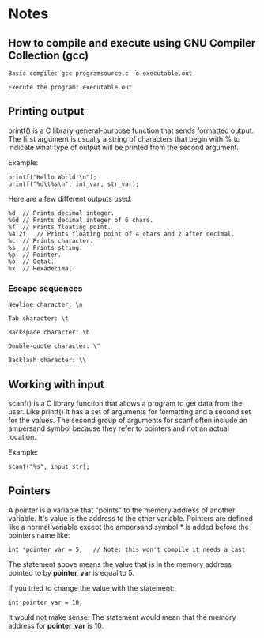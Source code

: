 # Notes

## How to compile and execute using GNU Compiler Collection (gcc)

	Basic compile: gcc programsource.c -o executable.out

	Execute the program: executable.out


## Printing output

printf() is a C library general-purpose function that sends formatted output. The first argument is usually a string of characters that begin with % to indicate what type of output will be printed from the second argument.

Example:

	printf("Hello World!\n");
	printf("%d\t%s\n", int_var, str_var);

Here are a few different outputs used:

	%d	// Prints decimal integer.
	%6d	// Prints decimal integer of 6 chars.
	%f	// Prints floating point.
	%4.2f	// Prints floating point of 4 chars and 2 after decimal.
	%c	// Prints character.
	%s	// Prints string.
	%p	// Pointer.
	%o	// Octal.
	%x	// Hexadecimal.  


### Escape sequences

	Newline character: \n

	Tab character: \t

	Backspace character: \b

	Double-quote character: \"

	Backlash character: \\

## Working with input

scanf() is a C library function that allows a program to get data from the user. Like printf() it has a set of arguments for formatting and a second set for the values. The second group of arguments for scanf often include an ampersand symbol because they refer to pointers and not an actual location.

Example:

	scanf("%s", input_str);

## Pointers

A pointer is a variable that "points" to the memory address of another variable. It's value is the address to the other variable. Pointers are defined like a normal variable except the ampersand symbol * is added before the pointers name like:

	int *pointer_var = 5;	// Note: this won't compile it needs a cast

The statement above means the value that is in the memory address pointed to by <b>pointer_var</b> is equal to 5.

If you tried to change the value with the statement:

	int pointer_var = 10;

It would not make sense. The statement would mean that the memory address for <b>pointer_var</b> is 10.


